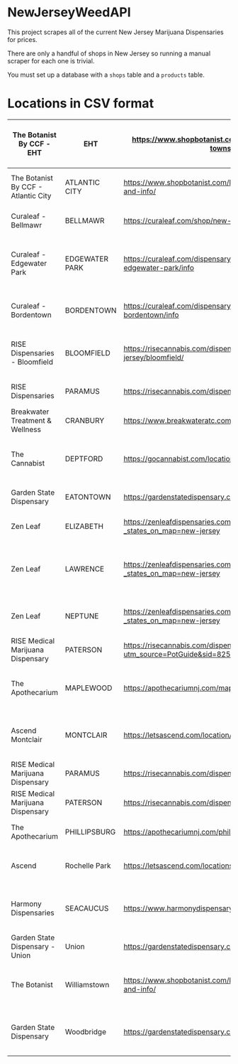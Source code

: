 # NewJerseyWeedAPI
This project scrapes all of the current New Jersey Marijuana Dispensaries for prices.

There are only a handful of shops in New Jersey so running a manual scraper for each one is trivial. 

You must set up a database with a `shops` table and a `products` table. 

# Locations in CSV format
|The Botanist By CCF - EHT          |EHT           |https://www.shopbotanist.com/locations/egg-harbor-township/                              |609-227-7547   |100 Century Dr Egg Harbor Township NJ 08234      |
|-----------------------------------|--------------|-----------------------------------------------------------------------------------------|---------------|-------------------------------------------------|
|The Botanist By CCF - Atlantic City|ATLANTIC CITY |https://www.shopbotanist.com/locations/atlantic-city/hours-and-info/                     |609-454-6846   |1301 Boardwalk Atlantic City NJ 08401            |
|Curaleaf - Bellmawr                |BELLMAWR      |https://curaleaf.com/shop/new-jersey/curaleaf-nj-bellmawr?                               |856-933-8700   |640 Creek Rd Bellmawr NJ 08031                   |
|Curaleaf - Edgewater Park          |EDGEWATER PARK|https://curaleaf.com/dispensary/new-jersey/curaleaf-nj-edgewater-park/info               |609-232-7681   |4237 US-130 Edgewater Park New Jersey 08010      |
|Curaleaf - Bordentown              |BORDENTOWN    |https://curaleaf.com/dispensary/new-jersey/curaleaf-nj-bordentown/info                   |609-400-2455   |191 Route 130 Bordentown NJ 08505                |
|RISE Dispensaries - Bloomfield     |BLOOMFIELD    |https://risecannabis.com/dispensaries/new-jersey/bloomfield/                             |973-327-3442   |26-48 Bloomfield Av, Bloomfield, NJ 07003        |
|RISE Dispensaries                  |PARAMUS       |https://risecannabis.com/dispensaries/new-jersey/paramus/                                |973-996-4570   |145 Rte 4, Paramus NJ 07652                      |
|Breakwater Treatment & Wellness    |CRANBURY      |https://www.breakwateratc.com/                                                           |732-703-7300   |2 Corporate Dr Cranbury NJ 08512                 |
|The Cannabist                      |DEPTFORD      |https://gocannabist.com/location/deptford/                                               |856-322-2829   |1692 Clements Bridge Rd Deptford NJ 08096        |
|Garden State Dispensary            |EATONTOWN     |https://gardenstatedispensary.com/locations/eatontown                                    |848 999-2005   |59 Main St Eatontown NJ 07724                    |
|Zen Leaf                           |ELIZABETH     |https://zenleafdispensaries.com/locations/?_states_on_map=new-jersey                     |908-676-5936   |117 Spring St Elizabeth NJ 07201                 |
|Zen Leaf                           |LAWRENCE      |https://zenleafdispensaries.com/locations/?_states_on_map=new-jersey                     |908-676-5936   |3256 Brunswick Pike Lawrence Township NJ 08648   |
|Zen Leaf                           |NEPTUNE       |https://zenleafdispensaries.com/locations/?_states_on_map=new-jersey                     |908-676-5936   |2100 Route 66  Neptune Township  NJ 07753        |
|RISE Medical Marijuana Dispensary  |PATERSON      |https://risecannabis.com/dispensaries/new-jersey/paterson/?utm_source=PotGuide&sid=825788|973-440-2717   |196 3rd Ave #3c Paterson, NJ 07514               |
|The Apothecarium                   |MAPLEWOOD     |https://apothecariumnj.com/maplewood/                                                    |(973) 996-1420 |1865 SPRINGFIELD AVE MAPLEWOOD NJ 07040          |
|Ascend Montclair                   |MONTCLAIR     |https://letsascend.com/location/montclair/                                               |862-339-6770   |395 Bloomfield Ave, Montclair NJ 07042           |
|RISE Medical Marijuana Dispensary  |PARAMUS       |https://risecannabis.com/dispensaries/new-jersey/paramus/                                |(973) 996-4570 |145 Rte 4 Paramus NJ 07652                       |
|RISE Medical Marijuana Dispensary  |PATERSON      |https://risecannabis.com/dispensaries/new-jersey/paterson                                |973-440-2717   |196 3rd Ave #3c Paterson NJ 07514                |
|The Apothecarium                   |PHILLIPSBURG  |https://apothecariumnj.com/phillipsburg/                                                 |(908) 777-7420 |55 S Main St Phillipsburg NJ 08865               |
|Ascend                             |Rochelle Park |https://letsascend.com/locations/?loc=109&ifso=NJ                                        |(973) 370-3150 |174 Route 17 North Rochelle Park NJ 07662        |
|Harmony Dispensaries               |SEACAUCUS     |https://www.harmonydispensary.org/new-harmony-home                                       |(201) 356-7268 |600 Meadowlands Pkwy Ste 15 Secaucus NJ 07094    |
|Garden State Dispensary - Union    |Union         |https://gardenstatedispensary.com/?sid=825582                                            |(848) 999-2005 |2536 US-22 Union NJ 07083                        |
|The Botanist                       |Williamstown  |https://www.shopbotanist.com/locations/williamstown/hours-and-info/                      |(856) 478-35304|2090 North Black Horse Pike Williamstown NJ 08094|
|Garden State Dispensary            |Woodbridge    |https://gardenstatedispensary.com/?sid=669923                                            |(848) 999-2005 |2090 North Black Horse Pike Williamstown NJ 08094|

